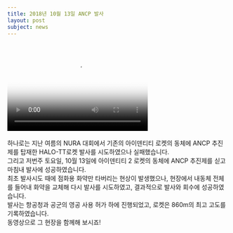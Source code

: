```yaml
---
title: 2018년 10월 13일 ANCP 발사
layout: post
subject: news
---
```

<video src="https://github.com/hsb6350/hanaro.github.io/blob/master/assets/ANCP%20%EB%B0%9C%EC%82%AC%201%20(%EC%9E%98%EA%B0%80%EC%8B%9C%EC%98%A4%20%EC%A1%B0%EC%9A%A9%ED%98%84).mp44" poster="https://github.com/hsb6350/hanaro.github.io/blob/master/assets/logo/Hanaro%202.jpg" width="320" height="200" controls preload></video>
<br/><br/>
하나로는 지난 여름의 NURA 대회에서 기존의 아이덴티티 로켓의 동체에 ANCP 추진제를 탑재한 HALO-TT로켓 발사를 시도하였으나 실패했습니다.<br/>
그리고 저번주 토요일, 10월 13일에 아이덴티티 2 로켓의 동체에 ANCP 추진제를 싣고 마침내 발사에 성공하였습니다.<br/>
최초 발사시도 때에 점화용 화약만 타버리는 현상이 발생했으나, 현장에서 내동체 전체를 들어내 화약을 교체해 다시 발사를 시도하였고, 결과적으로 발사와 회수에 성공하였습니다. <br/>
발사는 항공청과 공군의 영공 사용 허가 하에 진행되었고, 로켓은 860m의 최고 고도를 기록하였습니다. <br/>
동영상으로 그 현장을 함께해 보시죠!
